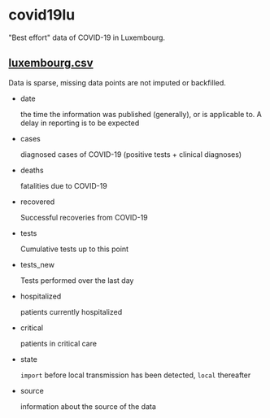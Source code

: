 # covid19lu

"Best effort" data of COVID-19 in Luxembourg.

## [luxembourg.csv](luxembourg.csv)

Data is sparse, missing data points are not imputed or backfilled.

- date

  the time the information was published (generally), or is applicable to.
  A delay in reporting is to be expected
  
- cases

  diagnosed cases of COVID-19 (positive tests + clinical diagnoses)
  
- deaths

  fatalities due to COVID-19
  
- recovered

  Successful recoveries from COVID-19
  
- tests

  Cumulative tests up to this point
  
- tests_new

  Tests performed over the last day
  
- hospitalized

  patients currently hospitalized
  
- critical

  patients in critical care
  
- state

  `import` before local transmission has been detected, `local` thereafter
  
- source

  information about the source of the data
  
